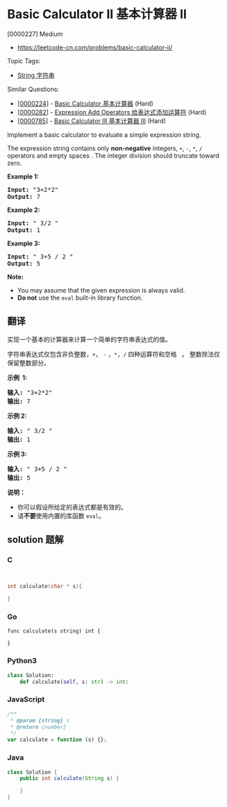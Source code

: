 # Basic Calculator II 基本计算器 II

[0000227] Medium

- https://leetcode-cn.com/problems/basic-calculator-ii/

Topic Tags:

- [String 字符串](https://leetcode-cn.com/tag/string/)

Similar Questions:

- [[0000224](https://leetcode-cn.com/problems/basic-calculator/)] - [Basic Calculator 基本计算器](./0000224.basic-calculator.md) (Hard)
- [[0000282](https://leetcode-cn.com/problems/expression-add-operators/)] - [Expression Add Operators 给表达式添加运算符](./0000282.expression-add-operators.md) (Hard)
- [[0000785](https://leetcode-cn.com/problems/basic-calculator-iii/)] - [Basic Calculator III 基本计算器 III](./0000785.basic-calculator-iii.md) (Hard)

Implement a basic calculator to evaluate a simple expression string.

The expression string contains only **non-negative** integers, `+`, `-`, `*`, `/` operators and empty spaces . The integer division should truncate toward zero.

**Example 1:**

<pre><strong>Input: </strong>"3+2*2"
<strong>Output:</strong> 7
</pre>

**Example 2:**

<pre><strong>Input:</strong> " 3/2 "
<strong>Output:</strong> 1</pre>

**Example 3:**

<pre><strong>Input:</strong> " 3+5 / 2 "
<strong>Output:</strong> 5
</pre>

**Note:**

- You may assume that the given expression is always valid.
- **Do not** use the `eval` built-in library function.

## 翻译

实现一个基本的计算器来计算一个简单的字符串表达式的值。

字符串表达式仅包含非负整数，`+`， `-` ，`*`，`/` 四种运算符和空格   。 整数除法仅保留整数部分。

**示例  1:**

<pre><strong>输入: </strong>"3+2*2"
<strong>输出:</strong> 7
</pre>

**示例 2:**

<pre><strong>输入:</strong> " 3/2 "
<strong>输出:</strong> 1</pre>

**示例 3:**

<pre><strong>输入:</strong> " 3+5 / 2 "
<strong>输出:</strong> 5
</pre>

**说明：**

- 你可以假设所给定的表达式都是有效的。
- 请**不要**使用内置的库函数 `eval`。

## solution 题解

### C

```c


int calculate(char * s){

}
```

### Go

```golang
func calculate(s string) int {

}
```

### Python3

```python
class Solution:
    def calculate(self, s: str) -> int:
```

### JavaScript

```javascript
/**
 * @param {string} s
 * @return {number}
 */
var calculate = function (s) {};
```

### Java

```java
class Solution {
    public int calculate(String s) {

    }
}
```
